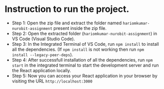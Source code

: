 # Instruction to run the project.

- Step 1: Open the zip file and extract the folder named `hariomkumar-nurobit-assignment` present inside the zip file.
- Step 2: Open the extracted folder (`hariomkumar-nurobit-assignment`) in VS Code (Visual Studio Code).
- Step 3: In the Integrated Terminal of VS Code, run `npm install` to install all the dependencies. (If `npm install` is not working then run `npm install --legacy-peer-deps`).
- Step 4: After successfull installation of all the dependencies, run `npm start` in the integrated terminal to start the development server and run the React application locally.
- Step 5: Now you can access your React application in your browser by visiting the URL  `http://localhost:3000`

